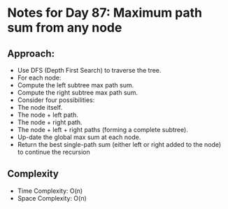 # Notes for Day 87: Maximum path sum from any node

## Approach:

- Use DFS (Depth First Search) to traverse the tree.
- For each node:
- Compute the left subtree max path sum.
- Compute the right subtree max path sum.
- Consider four possibilities:
- The node itself.
- The node + left path.
- The node + right path.
- The node + left + right paths (forming a complete subtree).
- Up-date the global max sum at each node.
- Return the best single-path sum (either left or right added to the node) to continue the recursion

## Complexity

- Time Complexity: O(n)
- Space Complexity: O(n)
